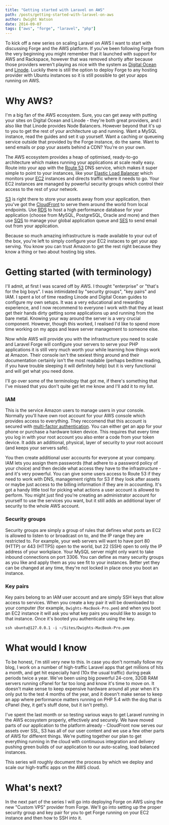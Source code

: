 ```yaml
---
title: "Getting started with Laravel on AWS"
path: /posts/getting-started-with-laravel-on-aws
author: Dwight Watson
date: 2014-09-07
tags: ["aws", "forge", "laravel", "php"]
---
```


To kick off a new series on scaling Laravel on AWS I want to start with discussing Forge and the AWS platform. If you've been following Forge from the very beginning you might remember that it launched with support for AWS and Rackspace, however that was removed shortly after because those providers weren't playing as nice with the system as [Digital Ocean](https://www.digitalocean.com/) and [Linode](https://www.linode.com/). Luckily there is still the option to deploy Forge to any hosting provider with Ubuntu instances so it is still possible to get your apps running on AWS.

# Why AWS?
I'm a big fan of the AWS ecosystem. Sure, you can get away with putting your sites on Digital Ocean and Linode - they're both great providers, and I also like that Linode provides Node Balancers. However beyond that it's up to you to get the rest of your architecture up and running. Want a MySQL instance, read the guides and set it up yourself. Want a caching or queueing service outside that provided by the Forge instance, do the same. Want to send emails or pop your assets behind a CDN? You're on your own.

The AWS ecosystem provides a heap of optimised, ready-to-go architecture which makes running your applications at scale really easy. Route into your app with the [Route 53](http://aws.amazon.com/route53/) DNS service, which makes it super simple to point to your instances, like your [Elastic Load Balancer](http://aws.amazon.com/elasticloadbalancing/) which monitors your [EC2](http://aws.amazon.com/ec2/) instances and directs traffic where it needs to go. Your EC2 instances are managed by powerful security groups which control their access to the rest of your network.

[S3](http://aws.amazon.com/s3/) is right there to store your assets away from your application, then you've got the [CloudFront](http://aws.amazon.com/cloudfront/) to serve them around the world from local endpoints. Use [RDS](http://aws.amazon.com/rds/) to host a high performance database for your application (choose from MySQL, PostgreSQL, Oracle and more) and then use [SQS](http://aws.amazon.com/sqs/) to manage your global application queue and [SES](http://aws.amazon.com/ses/) to send email out from your application.

Because so much amazing infrastructure is made available to your out of the box, you're left to simply configure your EC2 instaces to get your app serving. You know you can trust Amazon to get the rest right because they know a thing or two about hosting big sites.

# Getting started (with terminology)
I'll admit, at first I was scared off by AWS. I thought "enterprise" or "that's for the big boys". I was intimidated by "security groups", "key pairs" and IAM. I spent a lot of time reading Linode and Digital Ocean guides to configure my own setups. It was a very educational and rewarding experience, and I now recommend to everyone I work with that they at least get their hands dirty getting some applications up and running from the bare metal. Knowing your way around the server is a very crucial component. However, though this worked, I realised I'd like to spend more time working on my apps and leave server management to someone else.

Now while AWS will provide you with the infrastructure you need to scale and Laravel Forge will configure your servers to serve your PHP applications it is still very much worth your while learning how things work at Amazon. Their console isn't the sexiest thing around and their documentation certainly isn't the most readable (perhaps bedtime reading, if you have trouble sleeping it will definitely help) but it is very functional and will get what you need done.

I'll go over some of the terminology that got me, if there's something that I've missed that you don't quite get let me know and I'll add it to my list.

### IAM
This is the service Amazon users to manage users in your console. Normally you'll have own root account for your AWS console which provides access to everything. They reccomend that this account is secured with [multi-factor authentication](http://aws.amazon.com/iam/details/mfa/). You can either get an app for your phone or purchase a hardware token device. This requires that every time you log in with your root account you also enter a code from your token device. It adds an additional, physical, layer of security to your root account (and keeps your servers safe).

You then create additional user accounts for everyone at your company. IAM lets you assign them passwords (that adhere to a password policy of your choice) and then decide what access they have to the infrastructure - and it's very powerful. You can give some users access to Route 53 if they need to work with DNS, management rights for S3 if they look after assets or maybe just access to the billing information if they are in accounting. It's got a handy little tool for picking what actions a user account is allowed to perform. You might just find you're creating an administrator account for yourself to use the services you want, but it still adds an additional layer of security to the whole AWS account.

### Security groups
Security groups are simply a group of rules that defines what ports an EC2 is allowed to listen to or broadcast on to, and the IP range they are restricted to. For example, your web servers will want to have port 80 (HTTP) or 443 (HTTPS) open to the world, but 22 (SSH) open to only the IP address of your workplace. Your MySQL server might only want to take inbound connections on port 3306. You can define as many security groups as you like and apply them as you see fit to your instances. Better yet they can be changed at any time, they're not locked in place once you boot an instance.

### Key pairs
Key pairs belong to an IAM user account and are simply SSH keys that allow access to services. When you create a key pair it will be downloaded to your computer (for example, `Dwights-MacBook-Pro.pem`) and when you boot an EC2 instance it will ask you what key pairs you would like to assign to that instance. Once it's booted you authenticate using the key.

    ssh ubuntu@127.0.0.1 -i ~/Sites/Dwights-MacBook-Pro.pem

# What would I know
To be honest, I'm still very new to this. In case you don't normally follow my blog, I work on a number of high-traffic Laravel apps that get millions of hits a month, and get hit especially hard (10x the usual traffic) during peak periods twice a year. We've been using big powerful 24-core, 32GB RAM servers running cPanel for far too long and know it's time to move on. It doesn't make sense to keep expensive hardware around all year when it's only put to the test 4 months of the year, and it doesn't make sense to keep an app where performance matters running on PHP 5.4 with the dog that is cPanel (hey, it get's stuff done, but it isn't pretty).

I've spent the last month or so testing various ways to get Laravel running in the AWS ecosystem properly, effectively and securely. We have moved parts of our application to the platform already - CloudFront now serves our assets over SSL, S3 has all of our user content and we use a few other parts of AWS for different things. We're putting together our plan to get everything running in the cloud with continuous integration and delivery pushing green builds of our application to our auto-scaling, load balanced instances.

This series will roughly document the process by which we deploy and scale our high-traffic apps on the AWS cloud.

# What's next?
In the next part of the series I will go into deploying Forge on AWS using the new "Custom VPS" provider from Forge. We'll go into setting up the proper security group and key pair for you to get Forge running on your EC2 instance and then how to SSH into it.
